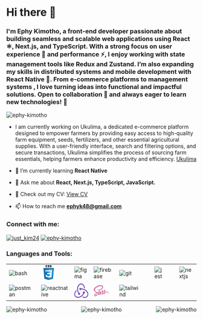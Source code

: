 <h1 align="left">Hi there 👋</h1>
<h3 align="left">I'm Ephy Kimotho, a front-end developer passionate about building seamless and scalable web applications using React ⚛️, Next.js, and TypeScript. With a strong focus on user experience 🎨 and performance ⚡, I enjoy working with state management tools like Redux and Zustand. I’m also expanding my skills in distributed systems and mobile development with React Native 📱. From e-commerce platforms to management systems , I love turning ideas into functional and impactful solutions. Open to collaboration 🤝 and always eager to learn new technologies! 🚀</h3>

<p align="left"> <img src="https://komarev.com/ghpvc/?username=ephy-kimotho&label=Profile%20views&color=0e75b6&style=flat" alt="ephy-kimotho" /> </p>

- I am currently working on Ukulima, a dedicated e-commerce platform designed to empower farmers by providing easy access to high-quality farm equipment, seeds, fertilizers, and other essential agricultural supplies. With a user-friendly interface, search and filtering options, and secure transactions, Ukulima simplifies the process of sourcing farm essentials, helping farmers enhance productivity and efficiency. [Ukulima](https://alx-ukulima.vercel.app/)

- 🌱 I’m currently learning **React Native**

- 💬 Ask me about **React, Next.js, TypeScript, JavaScript.**

- 📄 Check out my CV: [View CV](https://drive.google.com/file/d/1t5v_-Qq3SBejjUO8RFTRB57tNi8HN3y_/view?usp=sharing)

- 📫 How to reach me **ephyk48@gmail.com**

<h3 align="left">Connect with me:</h3>
<p align="left">
<a href="https://twitter.com/just_kim24" target="blank"><img align="center" src="https://raw.githubusercontent.com/rahuldkjain/github-profile-readme-generator/master/src/images/icons/Social/twitter.svg" alt="just_kim24" height="30" width="40" /></a>
<a href="https://linkedin.com/in/ephy-kimotho" target="blank"><img align="center" src="https://raw.githubusercontent.com/rahuldkjain/github-profile-readme-generator/master/src/images/icons/Social/linked-in-alt.svg" alt="ephy-kimotho" height="30" width="40" /></a>
</p>

<h3 align="left">Languages and Tools:</h3>
<table>
  <tr>
    <td><img src="https://www.vectorlogo.zone/logos/gnu_bash/gnu_bash-icon.svg" alt="bash" width="40" height="40"/></td>
    <td><img src="https://raw.githubusercontent.com/devicons/devicon/master/icons/c/c-original.svg" alt="c" width="40" height="40"/></td>
    <td><img src="https://raw.githubusercontent.com/devicons/devicon/master/icons/css3/css3-original-wordmark.svg" alt="css3" width="40" height="40"/></td>
    <td><img src="https://www.vectorlogo.zone/logos/figma/figma-icon.svg" alt="figma" width="40" height="40"/></td>
    <td><img src="https://www.vectorlogo.zone/logos/firebase/firebase-icon.svg" alt="firebase" width="40" height="40"/></td>
    <td><img src="https://www.vectorlogo.zone/logos/git-scm/git-scm-icon.svg" alt="git" width="40" height="40"/></td>
    <td><img src="https://raw.githubusercontent.com/devicons/devicon/master/icons/html5/html5-original-wordmark.svg" alt="html5" width="40" height="40"/></td>
    <td><img src="https://raw.githubusercontent.com/devicons/devicon/master/icons/javascript/javascript-original.svg" alt="javascript" width="40" height="40"/></td>
    <td><img src="https://www.vectorlogo.zone/logos/jestjsio/jestjsio-icon.svg" alt="jest" width="40" height="40"/></td>
    <td><img src="https://raw.githubusercontent.com/devicons/devicon/master/icons/linux/linux-original.svg" alt="linux" width="40" height="40"/></td>
    <td><img src="https://raw.githubusercontent.com/devicons/devicon/master/icons/mysql/mysql-original-wordmark.svg" alt="mysql" width="40" height="40"/></td>
    <td><img src="https://cdn.worldvectorlogo.com/logos/nextjs-2.svg" alt="nextjs" width="40" height="40"/></td>
  </tr>
  <tr>
    <td><img src="https://www.vectorlogo.zone/logos/getpostman/getpostman-icon.svg" alt="postman" width="40" height="40"/></td>
    <td><img src="https://raw.githubusercontent.com/devicons/devicon/master/icons/react/react-original-wordmark.svg" alt="react" width="40" height="40"/></td>
    <td><img src="https://reactnative.dev/img/header_logo.svg" alt="reactnative" width="40" height="40"/></td>
    <td><img src="https://raw.githubusercontent.com/devicons/devicon/master/icons/redux/redux-original.svg" alt="redux" width="40" height="40"/></td>
    <td><img src="https://raw.githubusercontent.com/devicons/devicon/master/icons/sass/sass-original.svg" alt="sass" width="40" height="40"/></td>
    <td><img src="https://www.vectorlogo.zone/logos/tailwindcss/tailwindcss-icon.svg" alt="tailwind" width="40" height="40"/></td>
    <td><img src="https://raw.githubusercontent.com/devicons/devicon/master/icons/typescript/typescript-original.svg" alt="typescript" width="40" height="40"/></td>
    <td><img src="https://raw.githubusercontent.com/devicons/devicon/d00d0969292a6569d45b06d3f350f463a0107b0d/icons/webpack/webpack-original-wordmark.svg" alt="webpack" width="40" height="40"/></td>
  </tr>
</table>

<div style="display: flex; justify-content: space-between;">
  <img src="https://github-readme-stats.vercel.app/api/top-langs?username=ephy-kimotho&show_icons=true&locale=en&layout=compact" alt="ephy-kimotho" />
  <img src="https://github-readme-stats.vercel.app/api?username=ephy-kimotho&show_icons=true&locale=en" alt="ephy-kimotho" />
  <img src="https://github-readme-streak-stats.herokuapp.com/?user=ephy-kimotho&" alt="ephy-kimotho" />
</div>
